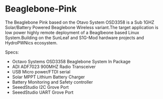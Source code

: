 # Beaglebone-Pink
The Beaglebone Pink based on the Otavo System OSD3358 is a Sub 1GHZ
Solar/Battery Powered Beaglebone Wireless variant.The target application is
low power highly remote deployment of a Beaglbeone based Linux System.Building
on the SunLeaf and S1G-Mod hardware projects and HydroPWNics ecosystem.

Specs:
- Octavo Systems OSD3358 Beaglebone System In Package
- ADI ADF7023 900MHZ Radio Transceiver
- USB Micro power/FTDI serial
- Solar MPPT Lithium Battery Charger
- Battery Monitoring and Safety controller
- SeeedStudio I2C Grove Port
- SeeedStudio UART Grove Port

